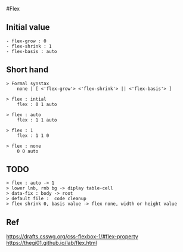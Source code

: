 #Flex


## Initial value
	- flex-grow : 0
	- flex-shrink : 1
	- flex-basis : auto


## Short hand
	> Formal synstax
		none | [ <'flex-grow'> <'flex-shrink'> || <'flex-basis'> ]

	> flex : intial
		flex : 0 1 auto

	> flex : auto
		flex : 1 1 auto

	> flex : 1
		flex : 1 1 0

	> flex : none 
		0 0 auto


## TODO
	> flex : auto -> 1
	> lower lnb, rnb bg -> diplay table-cell
	> data-fix : body -> root
	> default file :  code cleanup
	> flex shrink 0, basis value -> flex none, width or height value




## Ref	
https://drafts.csswg.org/css-flexbox-1/#flex-property
https://thegi01.github.io/lab/flex.html